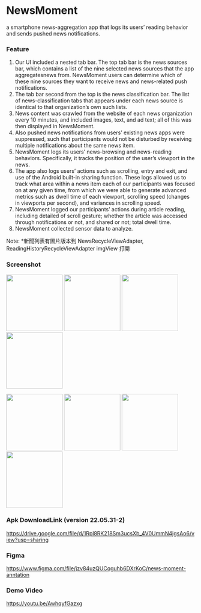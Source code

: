 # NewsMoment
a smartphone news-aggregation app that logs its users’ reading behavior and sends pushed news notifications. 
### Feature
1. Our UI included a nested tab bar. The top tab bar is the news sources bar, which contains a list of the nine selected news sources that the app aggregatesnews from. NewsMoment users can determine which of these nine sources they want to receive news and news-related push notifications.
2. The tab bar second from the top is the news classification bar. The list of news-classification tabs that appears under each news source is identical to that organization’s own such lists.
3. News content was crawled from the website of each news organization every 10 minutes, and included images, text, and ad text; all of this was then displayed in NewsMoment.
4. Also pushed news notifications from users’ existing news apps were suppressed, such that participants would not be disturbed by receiving multiple notifications about the same news item.
5. NewsMoment logs its users’ news-browsing and news-reading behaviors. Specifically, it tracks the position of the user’s viewport in the news.
6. The app also logs users’ actions such as scrolling, entry and exit, and use of the Android built-in sharing function. These logs allowed us to track what area within a news item each of our participants was focused on at any given time, from which we were able to generate advanced metrics such as dwell time of each viewport, scrolling speed (changes in viewports per second), and variances in scrolling speed.
7. NewsMoment logged our participants’ actions during article reading, including detailed of scroll gesture; whether the article was accessed through notifications or not, and shared or not; total dwell time.
8. NewsMoment collected sensor data to analyze.

Note:
*新聞列表有圖片版本到 NewsRecycleViewAdapter, ReadingHistoryRecycleViewAdapter imgView 打開

### Screenshot
<p float="left">
  <img src="https://github.com/wumamu/NewsMoment-Android-/blob/main/NewsMoment%20Screenshot/Screenshot_20220221-005919.png" width="150" />
  <img src="https://github.com/wumamu/NewsMoment-Android-/blob/main/NewsMoment%20Screenshot/Screenshot_20220221-001133.png" width="150" />
  <img src="https://github.com/wumamu/NewsMoment-Android-/blob/main/NewsMoment%20Screenshot/ss%20(3).png" width="150" />
  <img src="https://github.com/wumamu/NewsMoment-Android-/blob/main/NewsMoment%20Screenshot/ss%20(4).png" width="150" />
  
</p>
<p float="left">
  <img src="https://github.com/wumamu/NewsMoment-Android-/blob/main/NewsMoment%20Screenshot/ss%20(6).png" width="150" />
  <img src="https://github.com/wumamu/NewsMoment-Android-/blob/main/NewsMoment%20Screenshot/ss%20(7).png" width="150" />
  <img src="https://github.com/wumamu/NewsMoment-Android-/blob/main/NewsMoment%20Screenshot/ss%20(1).png" width="150" />
  <img src="https://github.com/wumamu/NewsMoment-Android-/blob/main/NewsMoment%20Screenshot/Screenshot_20220221-001246.png" width="150" />
</p>
<!-- ![image]
![image]
![image]
![image]
![image](https://github.com/wumamu/NewsMoment-Android-/blob/main/NewsMoment%20Screenshot/ss%20(1).png) -->

### Apk DownloadLink (version 22.05.31-2)
https://drive.google.com/file/d/1Rpl8RK218Sm3ucsXb_4V0UmmN4jgsAo6/view?usp=sharing
### Figma 
https://www.figma.com/file/jzv84uzQUCqguhb6DXrKoC/news-moment-anntation
### Demo Video
https://youtu.be/AwhqyfGazxg
